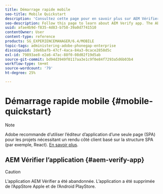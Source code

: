 ```yaml
---
title: Démarrage rapide mobile
seo-title: Mobile Quickstart
description: 'Consultez cette page pour en savoir plus sur AEM Vérifier l’application. L’application AEM Verify est un moyen rapide et facile d’exécuter vos applications mobiles AEM sur n’importe quel appareil mobile iOS ou Android. '
seo-description: Follow this page to learn about AEM Verify app. The AEM Verify app is a quick and an easy way to run your AEM mobile applications on any iOS or Android mobile device.
uuid: afae4b9d-f835-4d83-b758-39a0d7741510
contentOwner: User
content-type: reference
products: SG_EXPERIENCEMANAGER/6.4/MOBILE
topic-tags: administering-adobe-phonegap-enterprise
discoiquuid: 2de6bafb-47cf-4aca-84a3-0cace2858d5c
exl-id: 79893ae8-e2a6-47ac-88f0-08d02f19d5ab
source-git-commit: bd94d3949f0117aa3e1c9f0e84f7293a5d6b03b4
workflow-type: tm+mt
source-wordcount: '79'
ht-degree: 25%

---
```


# Démarrage rapide mobile {#mobile-quickstart}

>[!NOTE]
>
>Adobe recommande d’utiliser l’éditeur d’application d’une seule page (SPA) pour les projets nécessitant un rendu côté client basé sur la structure SPA (par exemple, React). [En savoir plus](/help/sites-developing/spa-overview.md).

## AEM Vérifier l’application {#aem-verify-app}

>[!CAUTION]
>
>L’application AEM Vérifier a été abandonnée. L’application a été supprimée de l’AppStore Apple et de l’Android PlayStore.
